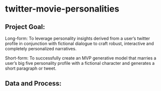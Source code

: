 # twitter-movie-personalities

## Project Goal: 

Long-form: To leverage personality insights derived from a user’s twitter profile in conjunction with fictional dialogue to craft robust, interactive and completely personalized narratives.

Short-form: To successfully create an MVP generative model that marries a user’s big five personality profile with a fictional character and generates a short paragraph or tweet.

## Data and Process: 
